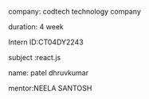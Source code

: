 company: codtech technology company

duration: 4 week

Intern ID:CT04DY2243

subject :react.js

name: patel dhruvkumar

mentor:NEELA SANTOSH

